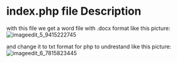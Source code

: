 
# index.php file Description

with this file we get a word file with .docx format like this picture:
![imageedit_5_9415222745](https://user-images.githubusercontent.com/95680946/145019679-ebb8c8f8-712f-48c7-a037-5022a531680e.png)

and change it to txt format for php to undrestand like this picture:
![imageedit_6_7815823445](https://user-images.githubusercontent.com/95680946/145020514-95e855ea-a3b4-4dc6-a266-ed463f86a3fe.png)
